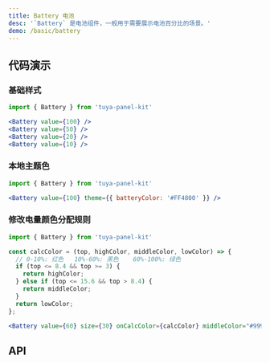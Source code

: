 ```yaml
---
title: Battery 电池
desc: '`Battery` 是电池组件，一般用于需要展示电池百分比的场景。'
demo: /basic/battery
---
```


## 代码演示

### 基础样式

```jsx
import { Battery } from 'tuya-panel-kit'

<Battery value={100} />
<Battery value={50} />
<Battery value={20} />
<Battery value={10} />
```

### 本地主题色

```jsx
import { Battery } from 'tuya-panel-kit'

<Battery value={100} theme={{ batteryColor: '#FF4800' }} />
```

### 修改电量颜色分配规则

```jsx
import { Battery } from 'tuya-panel-kit'

const calcColor = (top, highColor, middleColor, lowColor) => {
  // 0-10%: 红色   10%-60%: 黑色    60%-100%: 绿色
  if (top <= 8.4 && top >= 3) {
    return highColor;
  } else if (top <= 15.6 && top > 8.4) {
    return middleColor;
  }
  return lowColor;
};

<Battery value={60} size={30} onCalcColor={calcColor} middleColor="#999" />
```

## API

<API name="BatteryProps"></API>
